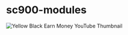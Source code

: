 # sc900-modules
![Yellow   Black Earn Money YouTube Thumbnail](https://user-images.githubusercontent.com/95965782/212879385-6f5e65c2-2f2d-415b-bc09-05a31bf78d9e.jpg)
